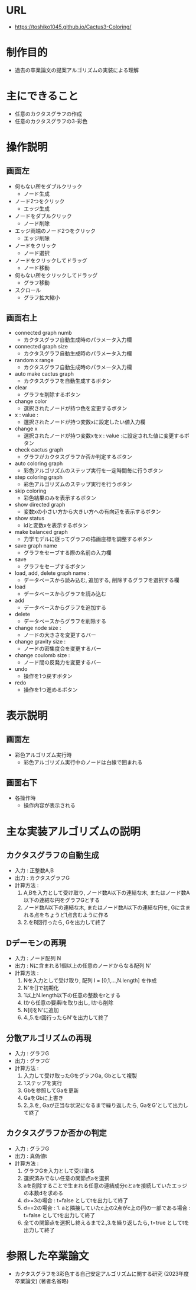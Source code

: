 # URL
- https://toshiko1045.github.io/Cactus3-Coloring/

# 制作目的
- 過去の卒業論文の提案アルゴリズムの実装による理解

# 主にできること
- 任意のカクタスグラフの作成
- 任意のカクタスグラフの3-彩色

# 操作説明
## 画面左
- 何もない所をダブルクリック
  - ノード生成
- ノード2つをクリック
  - エッジ生成
- ノードをダブルクリック
  - ノード削除
- エッジ両端のノード2つをクリック
  - エッジ削除
- ノードをクリック
  - ノード選択
- ノードをクリックしてドラッグ
  - ノード移動
- 何もない所をクリックしてドラッグ
  - グラフ移動
- スクロール
  - グラフ拡大縮小
## 画面右上
- connected graph numb
  - カクタスグラフ自動生成時のパラメータ入力欄
- connected graph size
  - カクタスグラフ自動生成時のパラメータ入力欄
- random x range
  - カクタスグラフ自動生成時のパラメータ入力欄
- auto make cactus graph
  - カクタスグラフを自動生成するボタン
- clear
  - グラフを削除するボタン
- change color
  - 選択されたノードが持つ色を変更するボタン
- x : value :
  - 選択されたノードが持つ変数xに設定したい値入力欄
- change x
  - 選択されたノードが持つ変数xをx : value :に設定された値に変更するボタン
- check cactus graph
  - グラフがカクタスグラフか否か判定するボタン
- auto coloring graph
  - 彩色アルゴリズムのステップ実行を一定時間毎に行うボタン
- step coloring graph
  - 彩色アルゴリズムのステップ実行を行うボタン
- skip coloring
  - 彩色結果のみを表示するボタン
- show directed graph
  - 変数xの小さい方から大きい方への有向辺を表示するボタン
- show status
  - idと変数xを表示するボタン
- make balanced graph
  - 力学モデルに従ってグラフの描画座標を調整するボタン
- save graph name
  - グラフをセーブする際の名前の入力欄
- save
  - グラフをセーブするボタン
- load, add, delete graph name :
  - データベースから読み込む, 追加する, 削除するグラフを選択する欄
- load
  - データベースからグラフを読み込む
- add
  - データベースからグラフを追加する
- delete
  - データベースからグラフを削除する
- change node size :
  - ノードの大きさを変更するバー
- change gravity size :
  - ノードの密集度合を変更するバー
- change coulomb size :
  - ノード間の反発力を変更するバー
- undo
  - 操作を1つ戻すボタン
- redo
  - 操作を1つ進めるボタン

# 表示説明
## 画面左
- 彩色アルゴリズム実行時
  - 彩色アルゴリズム実行中のノードは白線で囲まれる
## 画面右下
- 各操作時
  - 操作内容が表示される

# 主な実装アルゴリズムの説明
## カクタスグラフの自動生成
- 入力 : 正整数A,B
- 出力 : カクタスグラフG
- 計算方法 :
  1. A,Bを入力として受け取り, ノード数A以下の連結な木, またはノード数A以下の連結な円をグラフGとする
  2. ノード数A以下の連結な木, またはノード数A以下の連結な円を, Gに含まれる点をちょうど1点含むように作る
  3. 2.をB回行ったら, Gを出力して終了
## Dデーモンの再現
- 入力 : ノード配列 N
- 出力 : Nに含まれる1個以上の任意のノードからなる配列 N'
- 計算方法 :
  1. Nを入力として受け取り, 配列 I = [0,1,...,N.length] を作成
  2. N'を[]で初期化
  3. 1以上N.length以下の任意の整数をrとする
  4. Iから任意の要素iを取り出し, Iから削除
  5. N[i]をN'に追加
  6. 4.,5.をr回行ったらN'を出力して終了
## 分散アルゴリズムの再現
- 入力 : グラフG
- 出力 : グラフG'
- 計算方法 :
  1. 入力して受け取ったGをグラフGa, Gbとして複製
  2. 1ステップを実行
    1. Gbを参照してGaを更新
  3. GaをGbに上書き
  4. 2.,3.を, Gaが正当な状況になるまで繰り返したら, GaをG'として出力して終了
## カクタスグラフか否かの判定
- 入力 : グラフG
- 出力 : 真偽値t
- 計算方法 :
  1. グラフGを入力として受け取る
  2. 選択済みでない任意の関節点aを選択
  3. aを削除することで生まれる任意の連結成分cとaを接続していたエッジの本数dを求める
    1. d>=3の場合 : t=false としてtを出力して終了
    2. d==2の場合 :
      1. aと隣接していたc上の2点がc上の円の一部である場合 : t=false としてtを出力して終了
  4. 全ての関節点を選択し終えるまで2.,3.を繰り返したら, t=true としてtを出力して終了

# 参照した卒業論文
- カクタスグラフを3彩色する自己安定アルゴリズムに関する研究 (2023年度 卒業論文) (著者名省略) 

